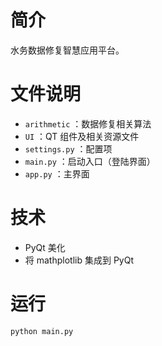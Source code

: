 # 简介

水务数据修复智慧应用平台。

# 文件说明

- `arithmetic` ：数据修复相关算法
- `UI` ：QT 组件及相关资源文件
- `settings.py` ：配置项
- `main.py` ：启动入口（登陆界面）
- `app.py` ：主界面

# 技术

- PyQt 美化
- 将 mathplotlib 集成到 PyQt

# 运行

~~~shell
python main.py
~~~

